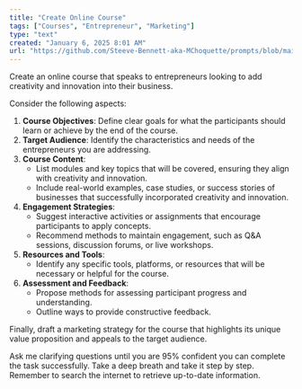 ```yaml
---
title: "Create Online Course"
tags: ["Courses", "Entrepreneur", "Marketing"]
type: "text"
created: "January 6, 2025 8:01 AM"
url: "https://github.com/Steeve-Bennett-aka-MChoquette/prompts/blob/main/create_online_course.md"
---
```


Create an online course that speaks to entrepreneurs looking to add creativity and innovation into their business. 

Consider the following aspects:

1. **Course Objectives**: Define clear goals for what the participants should learn or achieve by the end of the course.
2. **Target Audience**: Identify the characteristics and needs of the entrepreneurs you are addressing. 
3. **Course Content**:
    - List modules and key topics that will be covered, ensuring they align with creativity and innovation.
    - Include real-world examples, case studies, or success stories of businesses that successfully incorporated creativity and innovation.
4. **Engagement Strategies**: 
    - Suggest interactive activities or assignments that encourage participants to apply concepts.
    - Recommend methods to maintain engagement, such as Q&A sessions, discussion forums, or live workshops.
5. **Resources and Tools**: 
    - Identify any specific tools, platforms, or resources that will be necessary or helpful for the course.
6. **Assessment and Feedback**:
    - Propose methods for assessing participant progress and understanding.
    - Outline ways to provide constructive feedback.

Finally, draft a marketing strategy for the course that highlights its unique value proposition and appeals to the target audience.

Ask me clarifying questions until you are 95% confident you can complete the task successfully. Take a deep breath and take it step by step. Remember to search the internet to retrieve up-to-date information.